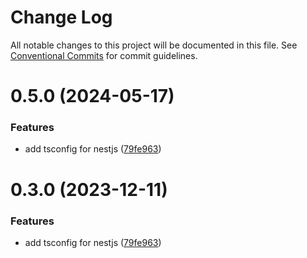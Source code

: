 # Change Log

All notable changes to this project will be documented in this file.
See [Conventional Commits](https://conventionalcommits.org) for commit guidelines.

# 0.5.0 (2024-05-17)


### Features

* add tsconfig for nestjs ([79fe963](https://github.com/pasteltech/coding-standard-typescript/commit/79fe963a4cb16f4fa284807fcf7403c74acf7e44))





# 0.3.0 (2023-12-11)


### Features

* add tsconfig for nestjs ([79fe963](https://github.com/pasteltech/coding-standard-typescript/commit/79fe963a4cb16f4fa284807fcf7403c74acf7e44))
